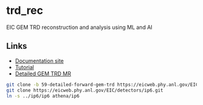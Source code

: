 # trd_rec
EIC GEM TRD reconstruction and analysis using ML and AI

## Links

- [Documentation site](https://doc.athena-eic.org/en/latest/)
- [Tutorial](https://eic.phy.anl.gov/tutorials/eic_tutorial/getting-started/quickstart/)
- [Detailed GEM TRD MR](https://eicweb.phy.anl.gov/EIC/detectors/athena/-/merge_requests/123)

```bash
git clone -b 59-detailed-forward-gem-trd https://eicweb.phy.anl.gov/EIC/detectors/athena.git
git clone https://eicweb.phy.anl.gov/EIC/detectors/ip6.git
ln -s ../ip6/ip6 athena/ip6
```
